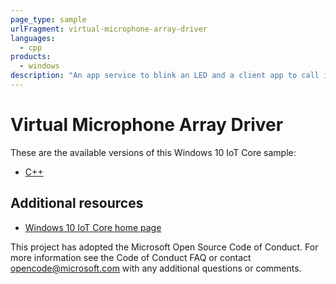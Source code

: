 ```yaml
---
page_type: sample
urlFragment: virtual-microphone-array-driver
languages:
  - cpp
products:
  - windows
description: "An app service to blink an LED and a client app to call it."
---
```


# Virtual Microphone Array Driver

These are the available versions of this Windows 10 IoT Core sample:

*	[C++](./Cpp/README.md)

## Additional resources
*	[Windows 10 IoT Core home page](https://developer.microsoft.com/en-us/windows/iot/)

This project has adopted the Microsoft Open Source Code of Conduct. For more information see the Code of Conduct FAQ or contact <opencode@microsoft.com> with any additional questions or comments.

